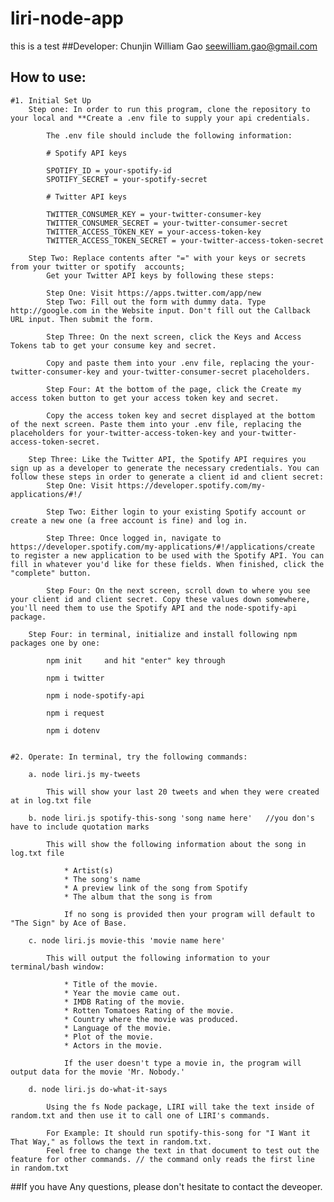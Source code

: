 # liri-node-app
this is a test
##Developer: 
Chunjin William Gao 
seewilliam.gao@gmail.com

## How to use: 
    #1. Initial Set Up
        Step one: In order to run this program, clone the repository to your local and **Create a .env file to supply your api credentials. 

            The .env file should include the following information:

            # Spotify API keys

            SPOTIFY_ID = your-spotify-id
            SPOTIFY_SECRET = your-spotify-secret

            # Twitter API keys

            TWITTER_CONSUMER_KEY = your-twitter-consumer-key
            TWITTER_CONSUMER_SECRET = your-twitter-consumer-secret
            TWITTER_ACCESS_TOKEN_KEY = your-access-token-key
            TWITTER_ACCESS_TOKEN_SECRET = your-twitter-access-token-secret

        Step Two: Replace contents after "=" with your keys or secrets from your twitter or spotify  accounts;
            Get your Twitter API keys by following these steps:

            Step One: Visit https://apps.twitter.com/app/new
            Step Two: Fill out the form with dummy data. Type http://google.com in the Website input. Don't fill out the Callback URL input. Then submit the form.

            Step Three: On the next screen, click the Keys and Access Tokens tab to get your consume key and secret. 

            Copy and paste them into your .env file, replacing the your-twitter-consumer-key and your-twitter-consumer-secret placeholders.

            Step Four: At the bottom of the page, click the Create my access token button to get your access token key and secret. 

            Copy the access token key and secret displayed at the bottom of the next screen. Paste them into your .env file, replacing the placeholders for your-twitter-access-token-key and your-twitter-access-token-secret.

        Step Three: Like the Twitter API, the Spotify API requires you sign up as a developer to generate the necessary credentials. You can follow these steps in order to generate a client id and client secret:
            Step One: Visit https://developer.spotify.com/my-applications/#!/

            Step Two: Either login to your existing Spotify account or create a new one (a free account is fine) and log in.

            Step Three: Once logged in, navigate to https://developer.spotify.com/my-applications/#!/applications/create to register a new application to be used with the Spotify API. You can fill in whatever you'd like for these fields. When finished, click the "complete" button.

            Step Four: On the next screen, scroll down to where you see your client id and client secret. Copy these values down somewhere, you'll need them to use the Spotify API and the node-spotify-api package.
        
        Step Four: in terminal, initialize and install following npm packages one by one:
            
            npm init     and hit "enter" key through

            npm i twitter

            npm i node-spotify-api
            
            npm i request

            npm i dotenv


    #2. Operate: In terminal, try the following commands:
        
        a. node liri.js my-tweets

            This will show your last 20 tweets and when they were created at in log.txt file

        b. node liri.js spotify-this-song 'song name here'   //you don's have to include quotation marks

            This will show the following information about the song in log.txt file

                * Artist(s)
                * The song's name
                * A preview link of the song from Spotify
                * The album that the song is from

                If no song is provided then your program will default to "The Sign" by Ace of Base.
        
        c. node liri.js movie-this 'movie name here'

            This will output the following information to your terminal/bash window:

                * Title of the movie.
                * Year the movie came out.
                * IMDB Rating of the movie.
                * Rotten Tomatoes Rating of the movie.
                * Country where the movie was produced.
                * Language of the movie.
                * Plot of the movie.
                * Actors in the movie.

                If the user doesn't type a movie in, the program will output data for the movie 'Mr. Nobody.'

        d. node liri.js do-what-it-says

            Using the fs Node package, LIRI will take the text inside of random.txt and then use it to call one of LIRI's commands.

            For Example: It should run spotify-this-song for "I Want it That Way," as follows the text in random.txt.
            Feel free to change the text in that document to test out the feature for other commands. // the command only reads the first line in random.txt

##If you have Any questions, please don't hesitate to contact the deveoper.

